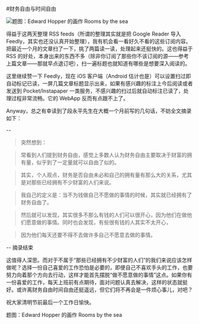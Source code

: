 #财务自由与时间自由

<!-- description: 时间自由才是真的自由。-->
<!-- date: 2013-04-03 -->

![题图：Edward Hopper 的画作 Rooms by the sea](http://ww3.sinaimg.cn/large/a74eed94jw1e3c8fq1o0nj.jpg)

得益于这两天整理 RSS feeds（所谓的整理其实就是把 Google Reader 导入 Feedly，其实也还没认真开始整理），我有机会看一看好久不看的这些订阅内容。把最近一个月的文章扫了一下，挑了两篇读一读，处理起来还挺快的。这也得益于 RSS 的好处，本身出来的东西不多（除非你订阅了那些你不该订阅的源——参考上篇文章——那就早点退订吧），扫一遍标题也就知道有哪些是想要深入阅读的。

这里继续赞一下 Feedly，现在 iOS 客户端（Android 估计也是）可以设置扫过即自动标记已读，一屏几篇文章标题显示出来，如果有感兴趣的标注上今后阅读或者发送到 Pocket/Instapaper 一类服务，不感兴趣的扫过后就自动标注已读了，处理过程非常流畅。它的 WebApp 反而有点跟不上了。

Anyway，总之有幸读到了段永平先生在大概一个月前写的几句话，不妨全文摘录如下：

--

> 突然想到：

> 常看到人们提到财务自由，感觉上多数人认为财务自由主要取决于财富的拥有量，似乎到了一定量就可以自由了似的。

> 其实，个人观点，财务是否自由未必和自己的拥有量有那么大的关系，尤其是对那些已经拥有不少财富的人们来说。

> 我自己的定义是：当不为钱做自己不愿做的事情的时候，其实就已经拥有了财务自由了。

> 然后就可以发现，其实很多不那么有钱的人们可以很开心，因为他们在做他们愿意做的事情。同时也会发现，有些很有钱的人其实不太开心，

> 因为他们每天还要不得不去做许多自己不愿意去做的事情。

-- 摘录结束

这值得人深思。而对于不属于“那些已经拥有不少财富的人们”的我们来说应该怎样做呢？选择一份自己喜爱的工作恐怕是必要的，即便自己不喜欢手头的工作，也要努力向着那个方向去行动，这样才能首先摆脱“做不愿意做的事情”这点。如果你有一份喜爱的工作，每天上班前有点期待，面对问题认真去解决，这样的状态就挺好。或许离财务自由时间自由还挺遥远，但它们将不再会是一件烦心事儿，对吧？

祝大家清明节前最后一个工作日愉快。

题图：Edward Hopper 的画作 Rooms by the sea
